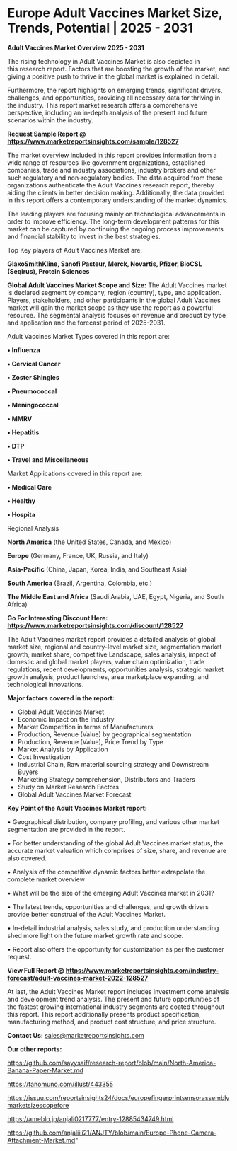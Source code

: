 # Europe Adult Vaccines Market Size, Trends, Potential | 2025 - 2031

<Strong> Adult Vaccines Market Overview 2025 - 2031</strong>

The rising technology in Adult Vaccines Market is also depicted in this research report. Factors that are boosting the growth of the market, and giving a positive push to thrive in the global market is explained in detail.

Furthermore, the report highlights on emerging trends, significant drivers, challenges, and opportunities, providing all necessary data for thriving in the industry. This report market research offers a comprehensive perspective, including an in-depth analysis of the present and future scenarios within the industry.

<strong>Request Sample Report @ <a href=https://www.marketreportsinsights.com/sample/128527>https://www.marketreportsinsights.com/sample/128527</a></strong>

The market overview included in this report provides information from a wide range of resources like government organizations, established companies, trade and industry associations, industry brokers and other such regulatory and non-regulatory bodies. The data acquired from these organizations authenticate the Adult Vaccines research report, thereby aiding the clients in better decision making. Additionally, the data provided in this report offers a contemporary understanding of the market dynamics.

The leading players are focusing mainly on technological advancements in order to improve efficiency. The long-term development patterns for this market can be captured by continuing the ongoing process improvements and financial stability to invest in the best strategies.

Top Key players of Adult Vaccines Market are:

<strong>GlaxoSmithKline, Sanofi Pasteur, Merck, Novartis, Pfizer, BioCSL (Seqirus), Protein Sciences</strong>

<strong><b>Global Adult Vaccines Market Scope and Size:</b></strong>
The Adult Vaccines market is declared segment by company, region (country), type, and application. Players, stakeholders, and other participants in the global Adult Vaccines market will gain the market scope as they use the report as a powerful resource. The segmental analysis focuses on revenue and product by type and application and the forecast period of 2025-2031.

Adult Vaccines Market Types covered in this report are:

<strong>• Influenza

• Cervical Cancer

• Zoster Shingles

• Pneumococcal

• Meningococcal

• MMRV

• Hepatitis

• DTP

• Travel and Miscellaneous</strong>

Market Applications covered in this report are:

<strong>• Medical Care

• Healthy

• Hospita</strong> 

Regional Analysis

<strong>North America</strong> (the United States, Canada, and Mexico)

<strong>Europe</strong> (Germany, France, UK, Russia, and Italy)

<strong>Asia-Pacific</strong> (China, Japan, Korea, India, and Southeast Asia)

<strong>South America</strong> (Brazil, Argentina, Colombia, etc.)

<strong>The Middle East and Africa</strong> (Saudi Arabia, UAE, Egypt, Nigeria, and South Africa)

<strong>Go For Interesting Discount Here: <a href=https://www.marketreportsinsights.com/discount/128527>https://www.marketreportsinsights.com/discount/128527</a></strong>

The Adult Vaccines market report provides a detailed analysis of global market size, regional and country-level market size, segmentation market growth, market share, competitive Landscape, sales analysis, impact of domestic and global market players, value chain optimization, trade regulations, recent developments, opportunities analysis, strategic market growth analysis, product launches, area marketplace expanding, and technological innovations.

<strong><b>Major factors covered in the report:</b></strong>
<ul>
  <li>Global Adult Vaccines Market </li>
  <li>Economic Impact on the Industry</li>
  <li>Market Competition in terms of Manufacturers</li>
  <li>Production, Revenue (Value) by geographical segmentation</li>
  <li>Production, Revenue (Value), Price Trend by Type</li>
  <li>Market Analysis by Application</li>
  <li>Cost Investigation</li>
  <li>Industrial Chain, Raw material sourcing strategy and Downstream Buyers</li>
  <li>Marketing Strategy comprehension, Distributors and Traders</li>
  <li>Study on Market Research Factors</li>
  <li>Global Adult Vaccines Market Forecast</li>
</ul>

<strong><b>Key Point of the Adult Vaccines Market report:</b></strong>

• Geographical distribution, company profiling, and various other market segmentation are provided in the report.

• For better understanding of the global Adult Vaccines market status, the accurate market valuation which comprises of size, share, and revenue are also covered.

• Analysis of the competitive dynamic factors better extrapolate the complete market overview

• What will be the size of the emerging Adult Vaccines market in 2031?

• The latest trends, opportunities and challenges, and growth drivers provide better construal of the Adult Vaccines Market.

• In-detail industrial analysis, sales study, and production understanding shed more light on the future market growth rate and scope.

• Report also offers the opportunity for customization as per the customer request.

<strong><b>View Full Report @ <a href=https://www.marketreportsinsights.com/industry-forecast/adult-vaccines-market-2022-128527>https://www.marketreportsinsights.com/industry-forecast/adult-vaccines-market-2022-128527</a></b></strong>


At last, the Adult Vaccines Market report includes investment come analysis and development trend analysis. The present and future opportunities of the fastest growing international industry segments are coated throughout this report. This report additionally presents product specification, manufacturing method, and product cost structure, and price structure.

<strong>Contact Us:</strong>
sales@marketreportsinsights.com

<strong>Our other reports:</strong>

<a href=https://github.com/sayysaif/research-report/blob/main/North-America-Banana-Paper-Market.md>https://github.com/sayysaif/research-report/blob/main/North-America-Banana-Paper-Market.md</a>

<a href=https://tanomuno.com/illust/443355>https://tanomuno.com/illust/443355</a>

<a href=https://issuu.com/reportsinsights24/docs/europefingerprintsensorassemblymarketsizescopefore>https://issuu.com/reportsinsights24/docs/europefingerprintsensorassemblymarketsizescopefore</a>

<a href=https://ameblo.jp/anjali0217777/entry-12885434749.html>https://ameblo.jp/anjali0217777/entry-12885434749.html</a>

<a href=https://github.com/anjaliiii21/ANJTY/blob/main/Europe-Phone-Camera-Attachment-Market.md>https://github.com/anjaliiii21/ANJTY/blob/main/Europe-Phone-Camera-Attachment-Market.md</a>"
